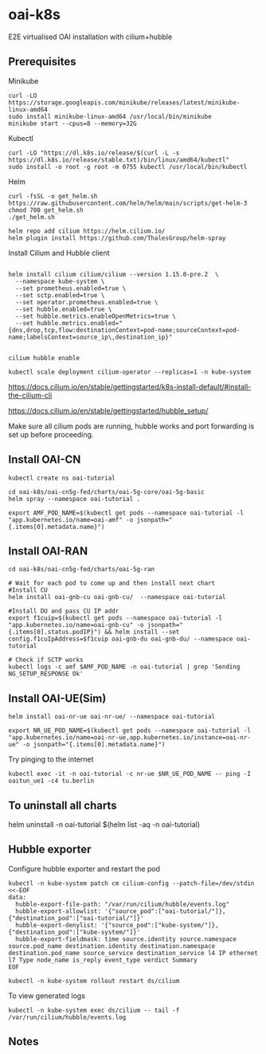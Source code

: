 # oai-k8s

E2E virtualised OAI installation with cilium+hubble

## Prerequisites
Minikube

``` 
curl -LO https://storage.googleapis.com/minikube/releases/latest/minikube-linux-amd64
sudo install minikube-linux-amd64 /usr/local/bin/minikube
minikube start --cpus=8 --memory=32G
```
Kubectl

```
curl -LO "https://dl.k8s.io/release/$(curl -L -s https://dl.k8s.io/release/stable.txt)/bin/linux/amd64/kubectl"
sudo install -o root -g root -m 0755 kubectl /usr/local/bin/kubectl
```

Helm

```
curl -fsSL -o get_helm.sh https://raw.githubusercontent.com/helm/helm/main/scripts/get-helm-3
chmod 700 get_helm.sh
./get_helm.sh

helm repo add cilium https://helm.cilium.io/
helm plugin install https://github.com/ThalesGroup/helm-spray
```

Install Cilium and Hubble client
```

helm install cilium cilium/cilium --version 1.15.0-pre.2  \
  --namespace kube-system \
  --set prometheus.enabled=true \
  --set sctp.enabled=true \
  --set operator.prometheus.enabled=true \
  --set hubble.enabled=true \
  --set hubble.metrics.enableOpenMetrics=true \
  --set hubble.metrics.enabled="{dns,drop,tcp,flow:destinationContext=pod-name;sourceContext=pod-name;labelsContext=source_ip\,destination_ip}"


cilium hubble enable

kubectl scale deployment cilium-operator --replicas=1 -n kube-system

```
https://docs.cilium.io/en/stable/gettingstarted/k8s-install-default/#install-the-cilium-cli

https://docs.cilium.io/en/stable/gettingstarted/hubble_setup/


Make sure all cilium pods are running, hubble works and port forwarding is set up before proceeding. 

## Install OAI-CN

```
kubectl create ns oai-tutorial

cd oai-k8s/oai-cn5g-fed/charts/oai-5g-core/oai-5g-basic
helm spray --namespace oai-tutorial .

export AMF_POD_NAME=$(kubectl get pods --namespace oai-tutorial -l "app.kubernetes.io/name=oai-amf" -o jsonpath="{.items[0].metadata.name}")
```


## Install OAI-RAN

```
cd oai-k8s/oai-cn5g-fed/charts/oai-5g-ran

# Wait for each pod to come up and then install next chart
#Install CU
helm install oai-gnb-cu oai-gnb-cu/  --namespace oai-tutorial

#Install DU and pass CU IP addr
export f1cuip=$(kubectl get pods --namespace oai-tutorial -l "app.kubernetes.io/name=oai-gnb-cu" -o jsonpath="{.items[0].status.podIP}") && helm install --set config.f1cuIpAddress=$f1cuip oai-gnb-du oai-gnb-du/ --namespace oai-tutorial

# Check if SCTP works
kubectl logs -c amf $AMF_POD_NAME -n oai-tutorial | grep 'Sending NG_SETUP_RESPONSE Ok'
```

## Install OAI-UE(Sim)
```
helm install oai-nr-ue oai-nr-ue/ --namespace oai-tutorial

export NR_UE_POD_NAME=$(kubectl get pods --namespace oai-tutorial -l "app.kubernetes.io/name=oai-nr-ue,app.kubernetes.io/instance=oai-nr-ue" -o jsonpath="{.items[0].metadata.name}")

```

Try pinging to the internet

```
kubectl exec -it -n oai-tutorial -c nr-ue $NR_UE_POD_NAME -- ping -I oaitun_ue1 -c4 tu.berlin
```
## To uninstall all charts
helm uninstall -n oai-tutorial $(helm list -aq -n oai-tutorial)


## Hubble exporter

Configure hubble exporter and restart the pod

```
kubectl -n kube-system patch cm cilium-config --patch-file=/dev/stdin <<-EOF
data:
  hubble-export-file-path: "/var/run/cilium/hubble/events.log"
  hubble-export-allowlist: '{"source_pod":["oai-tutorial/"]},{"destination_pod":["oai-tutorial/"]}'
  hubble-export-denylist: '{"source_pod":["kube-system/"]},{"destination_pod":["kube-system/"]}'
  hubble-export-fieldmask: time source.identity source.namespace source.pod_name destination.identity destination.namespace destination.pod_name source_service destination_service l4 IP ethernet l7 Type node_name is_reply event_type verdict Summary
EOF

kubectl -n kube-system rollout restart ds/cilium
```

To view generated logs 
```
kubectl -n kube-system exec ds/cilium -- tail -f /var/run/cilium/hubble/events.log
```

## Notes
